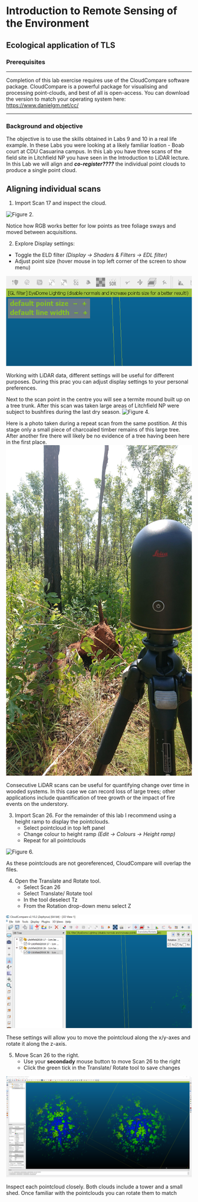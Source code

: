# Introduction to Remote Sensing of the Environment

## Ecological application of TLS

### Prerequisites
---
Completion of this lab exercise requires use of the CloudCompare software package. CloudCompare is a powerful package for visualising and processing point-clouds, and best of all is open-access. You can download the version to match your operating system here:
https://www.danielgm.net/cc/

---
### Background and objective
The objective is to use the skills obtained in Labs 9 and 10 in a real life example. In these Labs you were looking at a likely familiar loation - Boab court at CDU Casuarina campus. In this Lab you have three scans of the field site in Litchfield NP you have seen in the Introduction to LiDAR lecture. 
In this Lab we will align and ***co-register????*** the individual point clouds to produce a single point cloud.


## Aligning individual scans
1. Import Scan 17 and inspect the cloud. 

![Figure 2.](screenshots/Display_settings.png)

Notice how RGB works better for low points as tree foliage sways and moved between acquisitions.

2. Explore Display settings: 
  * Toggle the ELD filter *(Display -> Shaders & Filters -> EDL filter)*
  * Adjust point size (hover mouse in top left corner of the screen to show menu)

![Figure 3.](screenshots/Point_size.png)

Working with LiDAR data, different settings will be useful for different purposes. During this prac you can adjust display settings to your personal preferences.

Next to the scan point in the centre you will see a termite mound built up on a tree trunk. After this scan was taken large areas of Litchfield NP were subject to bushfires during the last dry season. 
![Figure 4.](screenshots/Termite_mound.png)

Here is a photo taken during a repeat scan from the same postition. At this stage only a small piece of charcoaled timber remains of this large tree. After another fire there will likely be no evidence of a tree having been here in the first place.
![Figure 5.](screenshots/Termite_mound2.jpg)

Consecutive LiDAR scans can be useful for quantifying change over time in wooded systems. In this case we can record loss of large trees; other applications include quantification of tree growth or the impact of fire events on the understory.

3. Import Scan 26. For the remainder of this lab I recommend using a height ramp to display the pointclouds. 
    * Select pointcloud in top left panel
    * Change colour to height ramp *(Edit -> Colours -> Height ramp)*
    * Repeat for all pointclouds

![Figure 6.](screenshots/Overlap.png)

As these pointclouds are not georeferenced, CloudCompare will overlap the files.

4. Open the Translate and Rotate tool.
    * Select Scan 26
    * Select Translate/ Rotate tool
    * In the tool deselect Tz
    * From the Rotation drop-down menu select Z

![Figure 7.](screenshots/Rotate_tool.png)

These settings will allow you to move the pointcloud along the x/y-axes and rotate it along the z-axis.

5. Move Scan 26 to the right.
    * Use your **secondady** mouse button to move Scan 26 to the right
    * Click the green tick in the Translate/ Rotate tool to save changes

![Figure 8.](screenshots/Moved.png)

Inspect each pointcloud closely. Both clouds include a tower and a small shed. Once familiar with the pointclouds you can rotate them to match 
    
    
    
    
    
    
    

